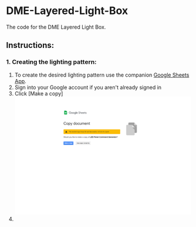 # DME-Layered-Light-Box
The code for the DME Layered Light Box.

## Instructions:

### 1. Creating the lighting pattern:
  1. To create the desired lighting pattern use the companion [Google Sheets App](https://docs.google.com/spreadsheets/d/1BcQXLhg0BJCwyGEYzw7sAEM5Z4Viso_Yu5WbtARvCH0/copy).
  2. Sign into your Google account if you aren't already signed in
  3. Click [Make a copy]
     ![Click [Make a copy]](https://github.com/Linja82/DME-Layered-Light-Box/blob/main/Images/Copy%20document.png)
  4.  

